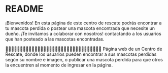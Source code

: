 # README

¡Bienvenidos! En esta página de este centro de rescate podrás encontrar a tu mascota perdida o postear una mascota encontrada que necesite un dueño.
¡Te invitamos a colaborar con nosotros! contactando a los usuarios que han posteado a las mascotas encontradas.

🐾🐾🐾🐾🐾🐾🐾🐾🐾🐾🐾🐾🐾🐾🐾🐾🐾🐾🐾🐾🐾🐾🐾🐾🐾🐾🐾🐾🐾🐾🐾🐾🐾
Página web de un Centro de Rescate, donde los usuarios pueden encontrar a sus mascotas perdidas según su nombre e imagen, o publicar una mascota perdida para que otros la encuentren al momento de ingresar en la página.
